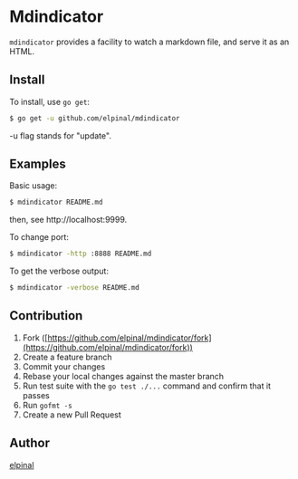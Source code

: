 # Mdindicator

`mdindicator` provides a facility to watch a markdown file, and serve it as an HTML.

## Install

To install, use `go get`:

```bash
$ go get -u github.com/elpinal/mdindicator
```

-u flag stands for "update".

## Examples

Basic usage:

```bash
$ mdindicator README.md
```

then, see http://localhost:9999.

To change port:

```bash
$ mdindicator -http :8888 README.md
```

To get the verbose output:

```bash
$ mdindicator -verbose README.md
```

## Contribution

1. Fork ([https://github.com/elpinal/mdindicator/fork](https://github.com/elpinal/mdindicator/fork))
1. Create a feature branch
1. Commit your changes
1. Rebase your local changes against the master branch
1. Run test suite with the `go test ./...` command and confirm that it passes
1. Run `gofmt -s`
1. Create a new Pull Request

## Author

[elpinal](https://github.com/elpinal)
